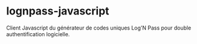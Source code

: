 # lognpass-javascript
Client Javascript du générateur de codes uniques Log'N Pass pour double authentification logicielle.

